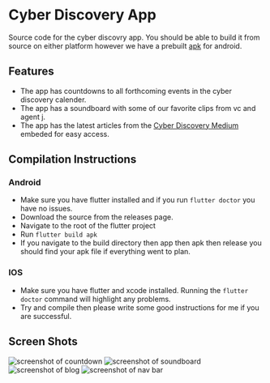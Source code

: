 # Cyber Discovery App

Source code for the cyber discovry app.  You should be able to build it from source on either platform however we have a prebuilt [apk](https://github.com/CyberDiscovery/Cyber-Discovery-App/releases/tag/0.1) for android.

## Features

* The app has countdowns to all forthcoming events in the cyber discovery calender.
* The app has a soundboard with some of our favorite clips from vc and agent j.
* The app has the latest articles from the [Cyber Discovery Medium](https://medium.com/cyber-discovery) embeded for easy access.

## Compilation Instructions

### Android
* Make sure you have flutter installed and if you run `flutter doctor` you have no issues.
* Download the source from the releases page. 
* Navigate to the root of the flutter project
* Run `flutter build apk`
* If you navigate to the build directory then app then apk then release you should find your apk file if everything went to plan. 
### IOS
* Make sure you have flutter and xcode installed. Running the `flutter doctor` command will highlight any problems. 
* Try and compile then please write some good instructions for me if you are successful. 

## Screen Shots

![screenshot of countdown](https://cdn.discordapp.com/attachments/409860647170342919/457574918700400661/device-2018-06-16-165902.png)
![screenshot of soundboard](https://cdn.discordapp.com/attachments/409860647170342919/457575256534548481/device-2018-06-16-170038.png)
![screenshot of blog](https://cdn.discordapp.com/attachments/411573884597436416/458663730075664424/device-2018-06-19-170456.png)
![screenshot of nav bar](https://cdn.discordapp.com/attachments/411573884597436416/458663746483519493/device-2018-06-19-170531.png)
